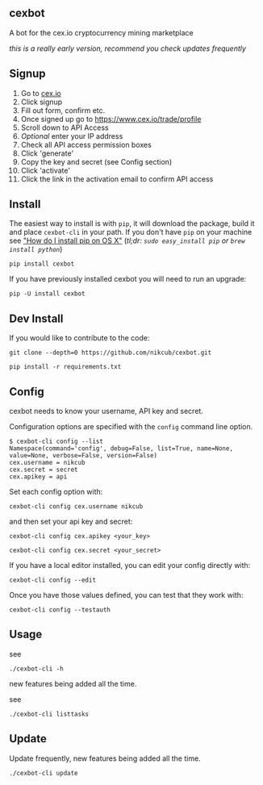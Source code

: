 ## cexbot

A bot for the cex.io cryptocurrency mining marketplace

*this is a really early version, recommend you check updates frequently*

## Signup

1. Go to [cex.io](https://cex.io/r/0/nikcub/0/)
2. Click signup
3. Fill out form, confirm etc.
4. Once signed up go to https://www.cex.io/trade/profile
5. Scroll down to API Access
6. *Optional* enter your IP address
7. Check all API access permission boxes
8. Click 'generate'
9. Copy the key and secret (see Config section)
10. Click 'activate'
11. Click the link in the activation email to confirm API access

## Install

The easiest way to install is with `pip`, it will download the package, build it and place `cexbot-cli` in your path. If you don't have `pip` on your
machine see ["How do I install pip on OS X"](http://stackoverflow.com/questions/17271319/installing-pip-on-mac-os-x) (*tl;dr: `sudo easy_install pip` or `brew install python`*)

 `pip install cexbot`

If you have previously installed cexbot you will need to run an upgrade:

 `pip -U install cexbot`

## Dev Install

If you would like to contribute to the code:

 `git clone --depth=0 https://github.com/nikcub/cexbot.git`

 `pip install -r requirements.txt`

## Config

cexbot needs to know your username, API key and secret.

Configuration options are specified with the `config` command line option.

```
$ cexbot-cli config --list
Namespace(command='config', debug=False, list=True, name=None, value=None, verbose=False, version=False)
cex.username = nikcub
cex.secret = secret
cex.apikey = api
```

Set each config option with:

 `cexbot-cli config cex.username nikcub`

and then set your api key and secret:

  `cexbot-cli config cex.apikey <your_key>`

  `cexbot-cli config cex.secret <your_secret>`

If you have a local editor installed, you can edit your config directly with:

  `cexbot-cli config --edit`

Once you have those values defined, you can test that they work with:

  `cexbot-cli config --testauth`

## Usage

 see

  `./cexbot-cli -h`

new features being added all the time.

  see

  `./cexbot-cli listtasks`


## Update

Update frequently, new features being added all the time.

 `./cexbot-cli update`
